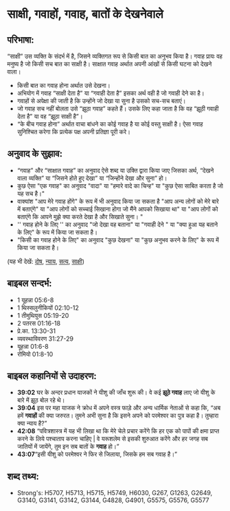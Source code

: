 # साक्षी, गवाहों, गवाह, बातों के देखनेवाले #

## परिभाषा: ##

“साक्षी” उस व्यक्ति के संदर्भ में है, जिसने व्यक्तिगत रूप से किसी बात का अनुभव किया है। गवाह प्रायः वह मनुष्य है जो किसी सच बात का साक्षी है। साक्षात गवाह अर्थात अपनी आंखों से किसी घटना को देखने वाला।

* किसी बात का गवाह होना अर्थात उसे देखना।
* अभियोग में गवाह “साक्षी देता है” या “गवाही देता है” इसका अर्थ वही है जो गवाही देने का है।
* गवाहों से अपेक्षा की जाती है कि उन्होंने जो देखा या सुना है उसको सच-सच बताएं।
* जो गवाह सच नहीं बोलता उसे “झूठा गवाह” कहते हैं। उसके लिए कहा जाता है कि वह “झूठी गवाही देता है” या वह “झूठा साक्षी है”।
* “के बीच गवाह होना” अर्थात वाचा बांधने का कोई गवाह है या कोई वस्तु साक्षी है। ऐसा गवाह सुनिश्चित करेगा कि प्रत्येक पक्ष अपनी प्रतिज्ञा पूरी करे।

## अनुवाद के सुझाव: ##

* “गवाह” और “साक्षात गवाह” का अनुवाद ऐसे शब्द या उक्ति द्वारा किया जाए जिसका अर्थ, “देखने वाला व्यक्ति” या “जिसने होते हुए देखा” या “जिन्होंने देखा और सुना” हो। 
* कुछ ऐसा "एक गवाह" का अनुवाद "वादा" या "हमारे वादे का चिन्ह" या "कुछ ऐसा साबित करता है जो यह सच है।"
* वाक्यांश "आप मेरे गवाह होंगे" के रूप में भी अनुवाद किया जा सकता है "आप अन्य लोगों को मेरे बारे में बताएंगे" या "आप लोगों को सच्चाई सिखाना होगा जो मैंने आपको सिखाया था" या "आप लोगों को बताएंगे कि आपने मुझे क्या करते देखा है और सिखाते सुना। "
* '' गवाह होने के लिए '' का अनुवाद "जो देखा वह बताना" या "गवाही देने " या "क्या हुआ यह बताने के लिए" के रूप में किया जा सकता है।
* "किसी का गवाह होने के लिए" का अनुवाद "कुछ देखना" या "कुछ अनुभव करने के लिए" के रूप में किया जा सकता है।

(यह भी देखें: [दोष](../guilt.md), [न्याय](../judge.md), [सत्य](../true.md), [साक्षी](../testimony.md))

## बाइबल सन्दर्भ: ##

* 1 यूहन्ना 05:6-8
* 1 थिस्सलुनीकियों 02:10-12
* 1 तीमुथियुस 05:19-20
* 2 पतरस 01:16-18
* प्रे.का. 13:30-31
* व्यवस्थाविवरण 31:27-29
* यूहन्ना 01:6-8
* रोमियो 01:8-10

## बाइबल कहानियों से उदाहरण: ##

* __39:02__ घर के अन्दर प्रधान याजकों ने यीशु की जाँच शुरू की। वे कई __झूठे गवाह__ लाए जो यीशु के बारे में झूठ बोल रहे थे।
* __39:04__ इस पर महा याजक ने क्रोध में अपने वस्त्र फाड़े और अन्य धार्मिक नेताओं से कहा कि, “अब हमें __गवाहों__ की क्या जरुरत। तुमने अभी सुना है कि इसने अपने को परमेश्वर का पुत्र कहा है। तुम्हारा क्या न्याय है?”
* __42:08__ “पवित्रशास्त्र में यह भी लिखा था कि मेरे चेले प्रचार करेंगे कि हर एक को पापों की क्षमा प्राप्त करने के लिये पश्चाताप करना चाहिए | वे यरूशलेम से इसकी शुरुआत करेंगे और हर जगह सब जातियों में जायेंगे, तुम इन सब बातों के __गवाह__ हो।”
* __43:07__“इसी यीशु को परमेश्वर ने फिर से जिलाया, जिसके हम सब गवाह है।”

## शब्द तथ्य: ##

* Strong's: H5707, H5713, H5715, H5749, H6030, G267, G1263, G2649, G3140, G3141, G3142, G3144, G4828, G4901, G5575, G5576, G5577
